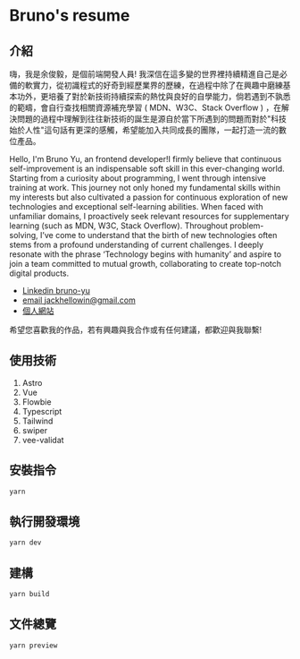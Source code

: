 # Bruno's resume

## 介紹

嗨，我是余俊毅，是個前端開發人員!
我深信在這多變的世界裡持續精進自己是必備的軟實力，從初識程式的好奇到經歷業界的歷練，在過程中除了在興趣中磨練基本功外，更培養了對於新技術持續探索的熱忱與良好的自學能力，倘若遇到不孰悉的範疇，會自行查找相關資源補充學習 ( MDN、W3C、Stack Overflow ) ，在解決問題的過程中理解到往往新技術的誕生是源自於當下所遇到的問題而對於"科技始於人性"這句話有更深的感觸，希望能加入共同成長的團隊，一起打造一流的數位產品。

Hello, I'm Bruno Yu, an frontend developer!I firmly believe that continuous self-improvement is an indispensable soft skill in this ever-changing world. Starting from a curiosity about programming, I went through intensive training at work. This journey not only honed my fundamental skills within my interests but also cultivated a passion for continuous exploration of new technologies and exceptional self-learning abilities. When faced with unfamiliar domains, I proactively seek relevant resources for supplementary learning (such as MDN, W3C, Stack Overflow). Throughout problem-solving, I’ve come to understand that the birth of new technologies often stems from a profound understanding of current challenges. I deeply resonate with the phrase ‘Technology begins with humanity’ and aspire to join a team committed to mutual growth, collaborating to create top-notch digital products.

* [Linkedin bruno-yu](https://www.linkedin.com/in/bruno-yu-357415253 "bruno-yu")
* [email jackhellowin@gmail.com](https://bruno-yu.github.io/resume/#)
* [個人網站](https://bruno-yu.github.io/resume_renew/)

希望您喜歡我的作品，若有興趣與我合作或有任何建議，都歡迎與我聯繫!

## 使用技術

1. Astro
2. Vue
3. Flowbie
4. Typescript
5. Tailwind
6. swiper
7. vee-validat

## 安裝指令

```bash
yarn
```

## 執行開發環境

```bash
yarn dev
```

## 建構

```bash
yarn build
```

## 文件總覽

```bash
yarn preview
```
